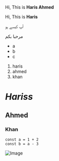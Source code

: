 Hi, This is  **Haris Ahmed**

Hi,  This  is  **Haris**

آپ کیسے ہو

مرحبا بكم

- a
- b
- c

1. haris
2. ahmed
3. khan

# ***Hariss***

## Ahmed

### Khan

```
const a = 1 + 2 
const b = a - 3
```

![Image](https://s3.us-west-2.amazonaws.com/secure.notion-static.com/63d80881-c821-4c9e-86c9-87acc2a861a2/White_Modern_Simple_Photo_Zoom_Virtual_Background_%283%29.png?X-Amz-Algorithm=AWS4-HMAC-SHA256&X-Amz-Content-Sha256=UNSIGNED-PAYLOAD&X-Amz-Credential=AKIAT73L2G45EIPT3X45%2F20230817%2Fus-west-2%2Fs3%2Faws4_request&X-Amz-Date=20230817T130919Z&X-Amz-Expires=3600&X-Amz-Signature=b3b88956ee005a80f881bcd28bbca4ca3a943b3c66a04db8ed34d33e3e399f58&X-Amz-SignedHeaders=host&x-id=GetObject)
